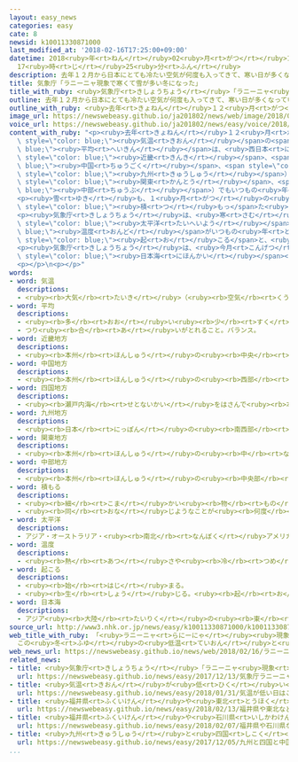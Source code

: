 ```yaml
---
layout: easy_news
categories: easy
cate: 8
newsid: k10011330871000
last_modified_at: '2018-02-16T17:25:00+09:00'
datetime: 2018<ruby>年<rt>ねん</rt></ruby>02<ruby>月<rt>がつ</rt></ruby>16<ruby>日<rt>にち</rt></ruby>
  17<ruby>時<rt>じ</rt></ruby>25<ruby>分<rt>ふん</rt></ruby>
description: 去年１２月から日本にとても冷たい空気が何度も入ってきて、寒い日が多くなっています。
title: 気象庁「ラニーニャ現象で寒くて雪が多い冬になった」
title_with_ruby: <ruby>気象庁<rt>きしょうちょう</rt></ruby>「ラニーニャ<ruby>現象<rt>げんしょう</rt></ruby>で<ruby>寒<rt>さむ</rt></ruby>くて<ruby>雪<rt>ゆき</rt></ruby>が<ruby>多<rt>おお</rt></ruby>い<ruby>冬<rt>ふゆ</rt></ruby>になった」
outline: 去年１２月から日本にとても冷たい空気が何度も入ってきて、寒い日が多くなっています。
outline_with_ruby: <ruby>去年<rt>きょねん</rt></ruby>１２<ruby>月<rt>がつ</rt></ruby>から<ruby>日本<rt>にっぽん</rt></ruby>にとても<ruby>冷<rt>つめ</rt></ruby>たい<ruby>空気<rt>くうき</rt></ruby>が<ruby>何<rt>なん</rt></ruby><ruby>度<rt>ど</rt></ruby>も<ruby>入<rt>はい</rt></ruby>ってきて、<ruby>寒<rt>さむ</rt></ruby>い<ruby>日<rt>ひ</rt></ruby>が<ruby>多<rt>おお</rt></ruby>くなっています。
image_url: https://newswebeasy.github.io/ja201802/news/web/image/2018/02/16/K10011330871_1802160633_1802160634_01_03.jpg
voice_url: https://newswebeasy.github.io/ja201802/news/easy/voice/2018/02/16/k10011330871000.mp3
content_with_ruby: "<p><ruby>去年<rt>きょねん</rt></ruby>１２<ruby>月<rt>がつ</rt></ruby>から<ruby>日本<rt>にっぽん</rt></ruby>にとても<ruby>冷<rt>つめ</rt></ruby>たい<ruby>空気<rt>くうき</rt></ruby>が<ruby>何<rt>なん</rt></ruby><ruby>度<rt>ど</rt></ruby>も<ruby>入<rt>はい</rt></ruby>ってきて、<ruby>寒<rt>さむ</rt></ruby>い<ruby>日<rt>ひ</rt></ruby>が<ruby>多<rt>おお</rt></ruby>くなっています。<ruby>気象庁<rt>きしょうちょう</rt></ruby>によると、<ruby>今月<rt>こんげつ</rt></ruby><ruby>１４日<rt>じゅうよっか</rt></ruby>までの<span\
  \ style=\"color: blue;\"><ruby>気温<rt>きおん</rt></ruby></span>の<span style=\"color:\
  \ blue;\"><ruby>平均<rt>へいきん</rt></ruby></span>は、<ruby>西日本<rt>にしにほん</rt></ruby>（<span\
  \ style=\"color: blue;\"><ruby>近畿<rt>きんき</rt></ruby></span>、<span style=\"color:\
  \ blue;\"><ruby>中国<rt>ちゅうごく</rt></ruby></span>、<span style=\"color: blue;\"><ruby>四国<rt>しこく</rt></ruby></span>、<span\
  \ style=\"color: blue;\"><ruby>九州<rt>きゅうしゅう</rt></ruby></span>）でいつもの<ruby>年<rt>とし</rt></ruby>より１．７℃<ruby>低<rt>ひく</rt></ruby>くなりました。<ruby>東日本<rt>ひがしにほん</rt></ruby>（<span\
  \ style=\"color: blue;\"><ruby>関東<rt>かんとう</rt></ruby></span>、<span style=\"color:\
  \ blue;\"><ruby>中部<rt>ちゅうぶ</rt></ruby></span>）でもいつもの<ruby>年<rt>とし</rt></ruby>より０．９℃<ruby>低<rt>ひく</rt></ruby>くなりました。</p>\n\
  <p><ruby>雪<rt>ゆき</rt></ruby>も、１<ruby>月<rt>がつ</rt></ruby>の<ruby>終<rt>お</rt></ruby>わりからいろいろな<ruby>場所<rt>ばしょ</rt></ruby>でたくさん<ruby>降<rt>ふ</rt></ruby>っています。<ruby>福井市<rt>ふくいし</rt></ruby>に<span\
  \ style=\"color: blue;\"><ruby>積<rt>つ</rt></ruby>もっ</span>た<ruby>雪<rt>ゆき</rt></ruby>は<ruby>７日<rt>なのか</rt></ruby>、いつもの<ruby>年<rt>とし</rt></ruby>の６<ruby>倍<rt>ばい</rt></ruby>になりました。</p>\n\
  <p><ruby>気象庁<rt>きしょうちょう</rt></ruby>は、<ruby>寒<rt>さむ</rt></ruby>くて<ruby>雪<rt>ゆき</rt></ruby>が<ruby>多<rt>おお</rt></ruby>い<ruby>原因<rt>げんいん</rt></ruby>の１つは「ラニーニャ<ruby>現象<rt>げんしょう</rt></ruby>」だと<ruby>考<rt>かんが</rt></ruby>えています。ラニーニャ<ruby>現象<rt>げんしょう</rt></ruby>は、ペルーの<ruby>近<rt>ちか</rt></ruby>くにある<span\
  \ style=\"color: blue;\"><ruby>太平洋<rt>たいへいよう</rt></ruby></span>の<span style=\"color:\
  \ blue;\"><ruby>温度<rt>おんど</rt></ruby></span>がいつもの<ruby>年<rt>とし</rt></ruby>より<ruby>低<rt>ひく</rt></ruby>くなることです。ラニーニャ<ruby>現象<rt>げんしょう</rt></ruby>が<span\
  \ style=\"color: blue;\"><ruby>起<rt>お</rt></ruby>こる</span>と、<ruby>日本<rt>にっぽん</rt></ruby>に<ruby>北<rt>きた</rt></ruby>からの<ruby>冷<rt>つめ</rt></ruby>たい<ruby>空気<rt>くうき</rt></ruby>が<ruby>入<rt>はい</rt></ruby>りやすくなります。</p>\n\
  <p><ruby>気象庁<rt>きしょうちょう</rt></ruby>は、<ruby>今月<rt>こんげつ</rt></ruby>の<ruby>終<rt>お</rt></ruby>わりまで<ruby>北海道<rt>ほっかいどう</rt></ruby>などに<ruby>冷<rt>つめ</rt></ruby>たい<ruby>空気<rt>くうき</rt></ruby>が<ruby>入<rt>はい</rt></ruby>りやすいので、<span\
  \ style=\"color: blue;\"><ruby>日本海<rt>にほんかい</rt></ruby></span><ruby>側<rt>がわ</rt></ruby>で<ruby>雪<rt>ゆき</rt></ruby>が<ruby>多<rt>おお</rt></ruby>くなると<ruby>言<rt>い</rt></ruby>っています。<ruby>気象庁<rt>きしょうちょう</rt></ruby>は<ruby>天気予報<rt>てんきよほう</rt></ruby>などを<ruby>見<rt>み</rt></ruby>て、<ruby>気<rt>き</rt></ruby>をつけてほしいと<ruby>言<rt>い</rt></ruby>っています。</p>\n\
  <p></p>\n<p></p>"
words:
- word: 気温
  descriptions:
  - <ruby><rb>大気</rb><rt>たいき</rt></ruby>（<ruby><rb>空気</rb><rt>くうき</rt></ruby>）の<ruby><rb>温度</rb><rt>おんど</rt></ruby>。
- word: 平均
  descriptions:
  - <ruby><rb>多</rb><rt>おお</rt></ruby>い<ruby><rb>少</rb><rt>すく</rt></ruby>ないや<ruby><rb>高</rb><rt>たか</rt></ruby>い<ruby><rb>低</rb><rt>ひく</rt></ruby>いなどがないように、ならすこと。
  - つり<ruby><rb>合</rb><rt>あ</rt></ruby>いがとれること。バランス。
- word: 近畿地方
  descriptions:
  - <ruby><rb>本州</rb><rt>ほんしゅう</rt></ruby>の<ruby><rb>中央</rb><rt>ちゅうおう</rt></ruby>から<ruby><rb>少</rb><rt>すこ</rt></ruby>し<ruby><rb>西</rb><rt>にし</rt></ruby>にある<ruby><rb>地方</rb><rt>ちほう</rt></ruby>。<ruby><rb>京都</rb><rt>きょうと</rt></ruby>・<ruby><rb>大阪</rb><rt>おおさか</rt></ruby>の<ruby><rb>二</rb><rt>ふた</rt></ruby>つの<ruby><rb>府</rb><rt>ふ</rt></ruby>と、<ruby><rb>兵庫</rb><rt>ひょうご</rt></ruby>・<ruby><rb>奈良</rb><rt>なら</rt></ruby>・<ruby><rb>和歌山</rb><rt>わかやま</rt></ruby>・<ruby><rb>滋賀</rb><rt>しが</rt></ruby>・<ruby><rb>三重</rb><rt>みえ</rt></ruby>の<ruby><rb>五</rb><rt>いつ</rt></ruby>つの<ruby><rb>県</rb><rt>けん</rt></ruby>がある。
- word: 中国地方
  descriptions:
  - <ruby><rb>本州</rb><rt>ほんしゅう</rt></ruby>の<ruby><rb>西部</rb><rt>せいぶ</rt></ruby>にあり、<ruby><rb>北</rb><rt>きた</rt></ruby>は<ruby><rb>日本海</rb><rt>にほんかい</rt></ruby>に、<ruby><rb>南</rb><rt>みなみ</rt></ruby>は<ruby><rb>瀬戸内海</rb><rt>せとないかい</rt></ruby>に<ruby><rb>面</rb><rt>めん</rt></ruby>する<ruby><rb>地方</rb><rt>ちほう</rt></ruby>。<ruby><rb>岡山</rb><rt>おかやま</rt></ruby>・<ruby><rb>広島</rb><rt>ひろしま</rt></ruby>・<ruby><rb>山口</rb><rt>やまぐち</rt></ruby>・<ruby><rb>島根</rb><rt>しまね</rt></ruby>・<ruby><rb>鳥取</rb><rt>とっとり</rt></ruby>の<ruby><rb>五県</rb><rt>ごけん</rt></ruby>がある。<ruby><rb>中国</rb><rt>ちゅうごく</rt></ruby>。
- word: 四国地方
  descriptions:
  - <ruby><rb>瀬戸内海</rb><rt>せとないかい</rt></ruby>をはさんで<ruby><rb>本州</rb><rt>ほんしゅう</rt></ruby>と<ruby><rb>向</rb><rt>む</rt></ruby>かい<ruby><rb>合</rb><rt>あ</rt></ruby>っている<ruby><rb>大</rb><rt>おお</rt></ruby>きな<ruby><rb>島</rb><rt>しま</rt></ruby>。<ruby><rb>香川</rb><rt>かがわ</rt></ruby>・<ruby><rb>高知</rb><rt>こうち</rt></ruby>・<ruby><rb>愛媛</rb><rt>えひめ</rt></ruby>・<ruby><rb>徳島</rb><rt>とくしま</rt></ruby>の四<ruby><rb>県</rb><rt>けん</rt></ruby>がある。
- word: 九州地方
  descriptions:
  - <ruby><rb>日本</rb><rt>にっぽん</rt></ruby>の<ruby><rb>南西部</rb><rt>なんせいぶ</rt></ruby>にある<ruby><rb>地方</rb><rt>ちほう</rt></ruby>。<ruby><rb>福岡</rb><rt>ふくおか</rt></ruby>・<ruby><rb>佐賀</rb><rt>さが</rt></ruby>・<ruby><rb>長崎</rb><rt>ながさき</rt></ruby>・<ruby><rb>熊本</rb><rt>くまもと</rt></ruby>・<ruby><rb>大分</rb><rt>おおいた</rt></ruby>・<ruby><rb>宮崎</rb><rt>みやざき</rt></ruby>・<ruby><rb>鹿児島</rb><rt>かごしま</rt></ruby>・<ruby><rb>沖縄</rb><rt>おきなわ</rt></ruby>の八<ruby><rb>県</rb><rt>けん</rt></ruby>がある。
- word: 関東地方
  descriptions:
  - <ruby><rb>本州</rb><rt>ほんしゅう</rt></ruby>の<ruby><rb>中</rb><rt>なか</rt></ruby>ほどにある、<ruby><rb>太平洋側</rb><rt>たいへいようがわ</rt></ruby>の<ruby><rb>地方</rb><rt>ちほう</rt></ruby>。<ruby><rb>東京</rb><rt>とうきょう</rt></ruby>・<ruby><rb>神奈川</rb><rt>かながわ</rt></ruby>・<ruby><rb>埼玉</rb><rt>さいたま</rt></ruby>・<ruby><rb>千葉</rb><rt>ちば</rt></ruby>・<ruby><rb>群馬</rb><rt>ぐんま</rt></ruby>・<ruby><rb>栃木</rb><rt>とちぎ</rt></ruby>・<ruby><rb>茨城</rb><rt>いばらき</rt></ruby>の<ruby><rb>一都六県</rb><rt>いっとろっけん</rt></ruby>がある。
- word: 中部地方
  descriptions:
  - <ruby><rb>本州</rb><rt>ほんしゅう</rt></ruby>の<ruby><rb>中央部</rb><rt>ちゅうおうぶ</rt></ruby>にあたる<ruby><rb>地方</rb><rt>ちほう</rt></ruby>。<ruby><rb>愛知</rb><rt>あいち</rt></ruby>・<ruby><rb>岐阜</rb><rt>ぎふ</rt></ruby>・<ruby><rb>静岡</rb><rt>しずおか</rt></ruby>・<ruby><rb>山梨</rb><rt>やまなし</rt></ruby>・<ruby><rb>長野</rb><rt>ながの</rt></ruby>・<ruby><rb>福井</rb><rt>ふくい</rt></ruby>・<ruby><rb>石川</rb><rt>いしかわ</rt></ruby>・<ruby><rb>富山</rb><rt>とやま</rt></ruby>・<ruby><rb>新潟</rb><rt>にいがた</rt></ruby>の<ruby><rb>九県</rb><rt>きゅうけん</rt></ruby>がある。<ruby><rb>中部</rb><rt>ちゅうぶ</rt></ruby>。
- word: 積もる
  descriptions:
  - <ruby><rb>細</rb><rt>こま</rt></ruby>かい<ruby><rb>物</rb><rt>もの</rt></ruby>が<ruby><rb>重</rb><rt>かさ</rt></ruby>なってたまる。
  - <ruby><rb>同</rb><rt>おな</rt></ruby>じようなことが<ruby><rb>何度</rb><rt>なんど</rt></ruby>も<ruby><rb>重</rb><rt>かさ</rt></ruby>なって、だんだん<ruby><rb>大</rb><rt>おお</rt></ruby>きくなる。
- word: 太平洋
  descriptions:
  - アジア・オーストラリア・<ruby><rb>南北</rb><rt>なんぼく</rt></ruby>アメリカ・<ruby><rb>南極</rb><rt>なんきょく</rt></ruby>の<ruby><rb>五</rb><rt>いつ</rt></ruby>つの<ruby><rb>大陸</rb><rt>たいりく</rt></ruby>に<ruby><rb>囲</rb><rt>かこ</rt></ruby>まれた、<ruby><rb>世界</rb><rt>せかい</rt></ruby>でいちばん<ruby><rb>広</rb><rt>ひろ</rt></ruby>い<ruby><rb>海</rb><rt>うみ</rt></ruby>。
- word: 温度
  descriptions:
  - <ruby><rb>熱</rb><rt>あつ</rt></ruby>さや<ruby><rb>冷</rb><rt>つめ</rt></ruby>たさの<ruby><rb>度合</rb><rt>どあ</rt></ruby>いを<ruby><rb>数字</rb><rt>すうじ</rt></ruby>で<ruby><rb>表</rb><rt>あらわ</rt></ruby>したもの。
- word: 起こる
  descriptions:
  - <ruby><rb>始</rb><rt>はじ</rt></ruby>まる。
  - <ruby><rb>生</rb><rt>しょう</rt></ruby>じる。<ruby><rb>起</rb><rt>お</rt></ruby>きる。
- word: 日本海
  descriptions:
  - アジア<ruby><rb>大陸</rb><rt>たいりく</rt></ruby>の<ruby><rb>東</rb><rt>ひがし</rt></ruby>と<ruby><rb>日本列島</rb><rt>にほんれっとう</rt></ruby>にはさまれた<ruby><rb>海</rb><rt>うみ</rt></ruby>。
source_url: http://www3.nhk.or.jp/news/easy/k10011330871000/k10011330871000.html
web_title_with_ruby: 「<ruby>ラニーニャ<rt>らにーにゃ</rt></ruby><ruby>現象<rt>げんしょう</rt></ruby>」の<ruby>影響<rt>えいきょう</rt></ruby>と<ruby>気象庁<rt>きしょうちょう</rt></ruby><ruby>分析<rt>ぶんせき</rt></ruby>
  この<ruby>冬<rt>ふゆ</rt></ruby>の<ruby>低温<rt>ていおん</rt></ruby>と<ruby>大雪<rt>おおゆき</rt></ruby>
web_news_url: https://newswebeasy.github.io/news/web/2018/02/16/ラニーニャ現象の影響と気象庁分析-この冬の低温と大雪
related_news:
- title: <ruby>気象庁<rt>きしょうちょう</rt></ruby>「ラニーニャ<ruby>現象<rt>げんしょう</rt></ruby>が<ruby>続<rt>つづ</rt></ruby>いて<ruby>寒<rt>さむ</rt></ruby>い<ruby>冬<rt>ふゆ</rt></ruby>になりそう」
  url: https://newswebeasy.github.io/news/easy/2017/12/13/気象庁ラニーニャ現象が続いて寒い冬になりそう
- title: <ruby>気温<rt>きおん</rt></ruby>が<ruby>低<rt>ひく</rt></ruby>い<ruby>日<rt>ひ</rt></ruby>はこれからも２<ruby>週間<rt>しゅうかん</rt></ruby>ぐらい<ruby>続<rt>つづ</rt></ruby>きそう
  url: https://newswebeasy.github.io/news/easy/2018/01/31/気温が低い日はこれからも2週間ぐらい続きそう
- title: <ruby>福井県<rt>ふくいけん</rt></ruby>や<ruby>東北<rt>とうほく</rt></ruby>などで<ruby>雪<rt>ゆき</rt></ruby>が<ruby>続<rt>つづ</rt></ruby>くので<ruby>気<rt>き</rt></ruby>をつけて
  url: https://newswebeasy.github.io/news/easy/2018/02/13/福井県や東北などで雪が続くので気をつけて
- title: <ruby>福井県<rt>ふくいけん</rt></ruby>や<ruby>石川県<rt>いしかわけん</rt></ruby>などで<ruby>雪<rt>ゆき</rt></ruby>がたくさん<ruby>降<rt>ふ</rt></ruby>っている
  url: https://newswebeasy.github.io/news/easy/2018/02/07/福井県や石川県などで雪がたくさん降っている
- title: <ruby>九州<rt>きゅうしゅう</rt></ruby>と<ruby>四国<rt>しこく</rt></ruby>と<ruby>中国地方<rt>ちゅうごくちほう</rt></ruby>で<ruby>初雪<rt>はつゆき</rt></ruby>
  url: https://newswebeasy.github.io/news/easy/2017/12/05/九州と四国と中国地方で初雪
...
```

